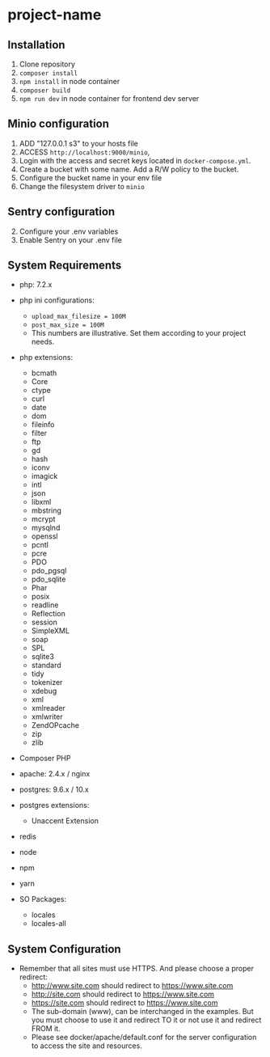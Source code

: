# project-name

## Installation
1. Clone repository
2. `composer install`
3. `npm install` in node container
4. `composer build` 
5. `npm run dev` in node container for frontend dev server

## Minio configuration
1. ADD "127.0.0.1 s3" to your hosts file
2. ACCESS `http://localhost:9000/minio`,
3. Login with the access and secret keys located in `docker-compose.yml`.
4. Create a bucket with some name. Add a R/W policy to the bucket.
5. Configure the bucket name in your env file
6. Change the filesystem driver to `minio`

## Sentry configuration
2. Configure your .env variables
3. Enable Sentry on your .env file

## System Requirements
* php: 7.2.x
* php ini configurations:
    * `upload_max_filesize = 100M`
    * `post_max_size = 100M`
    * This numbers are illustrative. Set them according to your project needs.  

* php extensions:
    * bcmath
    * Core
    * ctype
    * curl
    * date
    * dom
    * fileinfo
    * filter
    * ftp
    * gd
    * hash
    * iconv
    * imagick
    * intl
    * json
    * libxml
    * mbstring
    * mcrypt
    * mysqlnd
    * openssl
    * pcntl
    * pcre
    * PDO
    * pdo_pgsql
    * pdo_sqlite
    * Phar
    * posix
    * readline
    * Reflection
    * session
    * SimpleXML
    * soap
    * SPL
    * sqlite3
    * standard
    * tidy
    * tokenizer
    * xdebug
    * xml
    * xmlreader
    * xmlwriter
    * ZendOPcache
    * zip
    * zlib
* Composer PHP
* apache: 2.4.x / nginx
* postgres: 9.6.x / 10.x
* postgres extensions:
  * Unaccent Extension
* redis
* node
* npm
* yarn 
* SO Packages:
    * locales
    * locales-all

## System Configuration

* Remember that all sites must use HTTPS. And please choose a proper redirect:
    * http://www.site.com should redirect to https://www.site.com
    * http://site.com should redirect to https://www.site.com
    * https://site.com should redirect to https://www.site.com
    * The sub-domain (www), can be interchanged in the examples. But you must choose to use it and redirect TO it or not use it and redirect FROM it.
    * Please see docker/apache/default.conf for the server configuration to access the site and resources.
